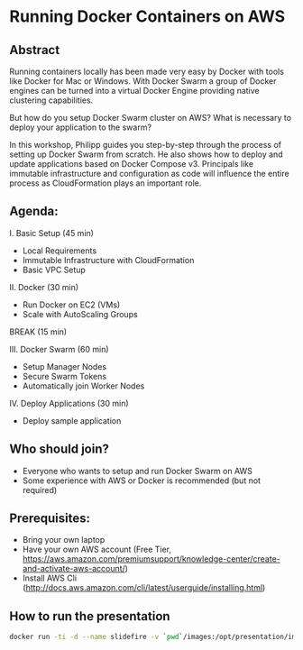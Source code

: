 Running Docker Containers on AWS
================================

## Abstract
Running containers locally has been made very easy by Docker with tools like Docker for Mac or Windows. With Docker Swarm a group of Docker engines can be turned into a virtual Docker Engine providing native clustering capabilities.

But how do you setup Docker Swarm cluster on AWS? What is necessary to deploy your application to the swarm?

In this workshop, Philipp guides you step-by-step through the process of setting up Docker Swarm from scratch. He also shows how to deploy and update applications based on Docker Compose v3. Principals like immutable infrastructure and configuration as code will influence the entire process as CloudFormation plays an important role.

## Agenda:
I. Basic Setup (45 min)
* Local Requirements
* Immutable Infrastructure with CloudFormation
* Basic VPC Setup

II. Docker (30 min)
* Run Docker on EC2 (VMs)
* Scale with AutoScaling Groups

BREAK (15 min)

III. Docker Swarm (60 min)
* Setup Manager Nodes
* Secure Swarm Tokens
* Automatically join Worker Nodes

IV. Deploy Applications (30 min)
* Deploy sample application

## Who should join?
* Everyone who wants to setup and run Docker Swarm on AWS
* Some experience with AWS or Docker is recommended (but not required)

## Prerequisites:
* Bring your own laptop
* Have your own AWS account (Free Tier, https://aws.amazon.com/premiumsupport/knowledge-center/create-and-activate-aws-account/)
* Install AWS Cli (http://docs.aws.amazon.com/cli/latest/userguide/installing.html)


## How to run the presentation

```bash
docker run -ti -d --name slidefire -v `pwd`/images:/opt/presentation/images -v  `pwd`/slidefire:/opt/presentation/lib/md -v `pwd`/build:/build -p 8000:8000 rossbachp/presentation
```